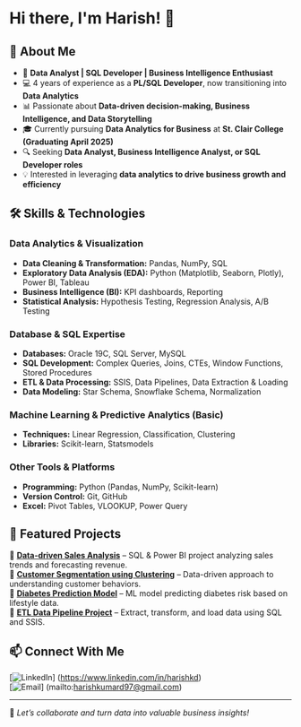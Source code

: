 # Hi there, I'm Harish! 👋

## 🚀 About Me

- 🎯 **Data Analyst | SQL Developer | Business Intelligence Enthusiast**  
- 💻 4 years of experience as a **PL/SQL Developer**, now transitioning into **Data Analytics**
- 📊 Passionate about **Data-driven decision-making, Business Intelligence, and Data Storytelling**
- 🎓 Currently pursuing **Data Analytics for Business** at **St. Clair College (Graduating April 2025)**
- 🔍 Seeking **Data Analyst, Business Intelligence Analyst, or SQL Developer roles**
- 💡 Interested in leveraging **data analytics to drive business growth and efficiency**

## 🛠️ Skills & Technologies

### **Data Analytics & Visualization**
- **Data Cleaning & Transformation:** Pandas, NumPy, SQL
- **Exploratory Data Analysis (EDA):** Python (Matplotlib, Seaborn, Plotly), Power BI, Tableau
- **Business Intelligence (BI):** KPI dashboards, Reporting
- **Statistical Analysis:** Hypothesis Testing, Regression Analysis, A/B Testing

### **Database & SQL Expertise**
- **Databases:** Oracle 19C, SQL Server, MySQL
- **SQL Development:** Complex Queries, Joins, CTEs, Window Functions, Stored Procedures
- **ETL & Data Processing:** SSIS, Data Pipelines, Data Extraction & Loading
- **Data Modeling:** Star Schema, Snowflake Schema, Normalization

### **Machine Learning & Predictive Analytics (Basic)**
- **Techniques:** Linear Regression, Classification, Clustering
- **Libraries:** Scikit-learn, Statsmodels

### **Other Tools & Platforms**
- **Programming:** Python (Pandas, NumPy, Scikit-learn)
- **Version Control:** Git, GitHub
- **Excel:** Pivot Tables, VLOOKUP, Power Query

## 📂 Featured Projects

🔹 **[Data-driven Sales Analysis](https://github.com/yourrepo)** – SQL & Power BI project analyzing sales trends and forecasting revenue.  
🔹 **[Customer Segmentation using Clustering](https://github.com/yourrepo)** – Data-driven approach to understanding customer behaviors.  
🔹 **[Diabetes Prediction Model](https://github.com/yourrepo)** – ML model predicting diabetes risk based on lifestyle data.  
🔹 **[ETL Data Pipeline Project](https://github.com/yourrepo)** – Extract, transform, and load data using SQL and SSIS.

## 📫 Connect With Me

[![LinkedIn](https://img.shields.io/badge/LinkedIn-blue?style=for-the-badge&logo=linkedin)] (https://www.linkedin.com/in/harishkd)  
[![Email](https://img.shields.io/badge/Email-D14836?style=for-the-badge&logo=gmail&logoColor=white)] (mailto:harishkumard97@gmail.com)  

---

🚀 *Let’s collaborate and turn data into valuable business insights!*

